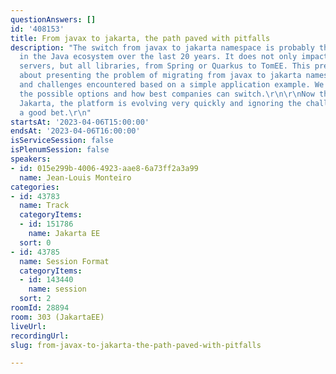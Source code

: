 ```yaml
---
questionAnswers: []
id: '408153'
title: From javax to jakarta, the path paved with pitfalls
description: "The switch from javax to jakarta namespace is probably the biggest change
  in the Java ecosystem over the last 20 years. It does not only impact Java EE application
  servers, but all libraries, from Spring or Quarkus to TomEE. This presentation is
  about presenting the problem of migrating from javax to jakarta namespace. The pitfalls
  and challenges encountered based on a simple application example. We will go through
  the possible options and how best companies can switch.\r\n\r\nNow that we are in
  Jakarta, the platform is evolving very quickly and ignoring the challenge isn’t
  a good bet.\r\n"
startsAt: '2023-04-06T15:00:00'
endsAt: '2023-04-06T16:00:00'
isServiceSession: false
isPlenumSession: false
speakers:
- id: 015e299b-4006-4923-aae8-6a73ff2a3a99
  name: Jean-Louis Monteiro
categories:
- id: 43783
  name: Track
  categoryItems:
  - id: 151786
    name: Jakarta EE
  sort: 0
- id: 43785
  name: Session Format
  categoryItems:
  - id: 143440
    name: session
  sort: 2
roomId: 28894
room: 303 (JakartaEE)
liveUrl: 
recordingUrl: 
slug: from-javax-to-jakarta-the-path-paved-with-pitfalls

---
```

